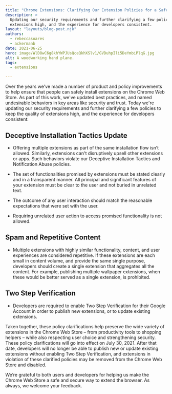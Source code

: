 ```yaml
---
title: "Chrome Extensions: Clarifying Our Extension Policies for a Safer, More Consistent Web Store"
description: >
  Updating our security requirements and further clarifying a few policies to keep the quality of
  extensions high, and the experience for developers consistent.
layout: "layouts/blog-post.njk"
authors:
  - rebeccasoares
  - ackermanb
date: 2021-06-25
hero: image/WlD8wC6g8khYWPJUsQceQkhXSlv1/GVDuhpIli5DeYmbiPlqG.jpg
alt: A woodworking hand plane.
tags:
  - extensions

---
```


Over the years we've made a number of product and policy improvements to help ensure that people can
safely install extensions on the Chrome Web Store. As part of this work, we've updated best
practices, and named undesirable behaviors in key areas like security and trust. Today we're
updating our security requirements and further clarifying a few policies to keep the quality of
extensions high, and the experience for developers consistent:

## Deceptive Installation Tactics Update

* Offering multiple extensions as part of the same installation flow isn’t allowed. Similarly,
  extensions can't disruptively upsell other extensions or apps. Such behaviors violate our Deceptive
  Installation Tactics and Notification Abuse policies.

* The set of functionalities promised by extensions must be stated clearly and in a transparent
  manner. All principal and significant features of your extension must be clear to the user and not
  buried in unrelated text. 

* The outcome of any user interaction should match the reasonable expectations that were set with the
  user.

* Requiring unrelated user action to access promised functionality is not allowed. 

## Spam and Repetitive Content

* Multiple extensions with highly similar functionality, content, and user experiences are considered
  repetitive. If these extensions are each small in content volume, and provide the same single
  purpose, developers should create a single extension that aggregates all the content. For example,
  publishing multiple wallpaper extensions, when these would be better served as a single extension,
  is prohibited. 

## Two Step Verification

* Developers are required to enable Two Step Verification for their Google Account in order to publish
  new extensions, or to update existing extensions. 

Taken together, these policy clarifications help preserve the wide variety of extensions in the
Chrome Web Store – from productivity tools to shopping helpers – while also respecting user choice
and strengthening security. These policy clarifications will go into effect on July 30, 2021. After
that date, developers will no longer be able to publish new or update existing extensions without
enabling Two Step Verification, and extensions in violation of these clarified policies may be
removed from the Chrome Web Store and disabled.

We’re grateful to both users and developers for helping us make the Chrome Web Store a safe and
secure way to extend the browser. As always, we welcome your feedback.


